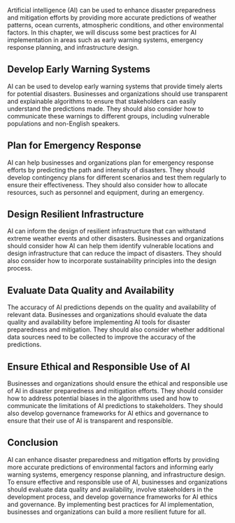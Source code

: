

Artificial intelligence (AI) can be used to enhance disaster preparedness and mitigation efforts by providing more accurate predictions of weather patterns, ocean currents, atmospheric conditions, and other environmental factors. In this chapter, we will discuss some best practices for AI implementation in areas such as early warning systems, emergency response planning, and infrastructure design.

Develop Early Warning Systems
-----------------------------

AI can be used to develop early warning systems that provide timely alerts for potential disasters. Businesses and organizations should use transparent and explainable algorithms to ensure that stakeholders can easily understand the predictions made. They should also consider how to communicate these warnings to different groups, including vulnerable populations and non-English speakers.

Plan for Emergency Response
---------------------------

AI can help businesses and organizations plan for emergency response efforts by predicting the path and intensity of disasters. They should develop contingency plans for different scenarios and test them regularly to ensure their effectiveness. They should also consider how to allocate resources, such as personnel and equipment, during an emergency.

Design Resilient Infrastructure
-------------------------------

AI can inform the design of resilient infrastructure that can withstand extreme weather events and other disasters. Businesses and organizations should consider how AI can help them identify vulnerable locations and design infrastructure that can reduce the impact of disasters. They should also consider how to incorporate sustainability principles into the design process.

Evaluate Data Quality and Availability
--------------------------------------

The accuracy of AI predictions depends on the quality and availability of relevant data. Businesses and organizations should evaluate the data quality and availability before implementing AI tools for disaster preparedness and mitigation. They should also consider whether additional data sources need to be collected to improve the accuracy of the predictions.

Ensure Ethical and Responsible Use of AI
----------------------------------------

Businesses and organizations should ensure the ethical and responsible use of AI in disaster preparedness and mitigation efforts. They should consider how to address potential biases in the algorithms used and how to communicate the limitations of AI predictions to stakeholders. They should also develop governance frameworks for AI ethics and governance to ensure that their use of AI is transparent and responsible.

Conclusion
----------

AI can enhance disaster preparedness and mitigation efforts by providing more accurate predictions of environmental factors and informing early warning systems, emergency response planning, and infrastructure design. To ensure effective and responsible use of AI, businesses and organizations should evaluate data quality and availability, involve stakeholders in the development process, and develop governance frameworks for AI ethics and governance. By implementing best practices for AI implementation, businesses and organizations can build a more resilient future for all.
